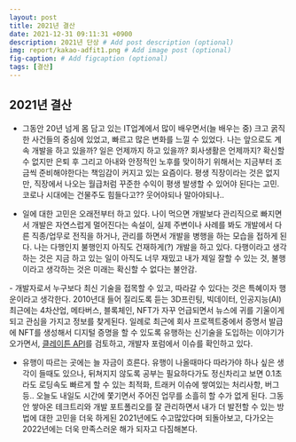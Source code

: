 ```yaml
---
layout: post
title: 2021년 결산
date: 2021-12-31 09:11:31 +0900
description: 2021년 단상 # Add post description (optional)
img: report/kakao-adfit1.png # Add image post (optional)
fig-caption: # Add figcaption (optional)
tags: [결산]
---
```

## 2021년 결산
- 그동안 20년 넘게 몸 담고 있는 IT업계에서 많이 배우면서(늘 배우는 중) 크고 굵직한 사건들의 중심에 있었고, 빠르고 많은 변화를 느낄 수 있었다. 나는 앞으로도 계속 개발을 하고 있을까? 일은 언제까지 하고 있을까? 회사생활은 언제까지? 확신할 수 없지만 은퇴 후 그리고 아내와 안정적인 노후를 맞이하기 위해서는 지금부터 조금씩 준비해야한다는 책임감이 커지고 있는 요즘이다. 평생 직장이라는 것은 없지만, 직장에서 나오는 월급처럼 꾸준한 수익이 평생 발생할 수 있어야 된다는 고민. 코로나 시대에는 건물주도 힘들다고?? 웃어야되나 말아야되나..

- 일에 대한 고민은 오래전부터 하고 있다. 나이 먹으면 개발보다 관리직으로 빠지면서 개발은 자연스럽게 멀어진다는 속설이, 실제 주변이나 사례를 봐도 개발에서 다른 직종/업무로 전직을 하거나, 관리를 하면서 개발을 병행을 하는 모습을 접하게 된다. 나는 다행인지 불행인지 아직도 건재하게(?) 개발을 하고 있다. 다행이라고 생각하는 것은 지금 하고 있는 일이 아직도 너무 재밌고 내가 제일 잘할 수 있는 것, 불행이라고 생각하는 것은 미래는 확신할 수 없다는 불안감.

- 개발자로서 누구보다 최신 기술을 접목할 수 있고, 따라갈 수 있다는 것은 특혜이자 행운이라고 생각한다. 2010년대 들어 질리도록 듣는 3D프린팅, 빅데이터, 인공지능(AI) 최근에는 4차산업, 메타버스, 블록체인, NFT가 자꾸 언급되면서 뉴스에 귀를 기울이게 되고 관심을 가지고 정보를 찾게된다. 일례로 최근에 회사 프로젝트중에서 증명서 발급에 NFT를 생성해서 디지털 증명을 할 수 있도록 유행하는 신기술을 도입하는 이야기가 오가면서, [클레이튼 API](https://docs.klaytnapi.com/)를 검토하고, 개발자 포럼에서 이슈를 확인하고 있다. 

- 유행이 따르는 곳에는 늘 자금이 흐른다. 유행이 나올때마다 따라가야 하나 싶은 생각이 들때도 있으나, 뒤쳐지지 않도록 공부는 필요하다가도 정신차리고 보면 0.1초라도 로딩속도 빠르게 할 수 있는 최적화, 트래커 이슈에 쌓여있는 처리사항, 버그 등.. 오늘도 내일도 시간에 쫓기면서 주어진 업무를 소흘히 할 수가 없게 된다. 그동안 쌓아온 테크트리와 개발 포트폴리오를 잘 관리하면서 내가 더 발전할 수 있는 방법에 대한 고민을 더욱 하게된 2021년에도 수고많았다며 되돌아보고, 다가오는 2022년에는 더욱 만족스러운 해가 되자고 다짐해본다.